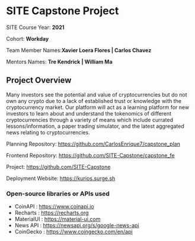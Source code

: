 # SITE Capstone Project

SITE Course Year: **2021**

Cohort: **Workday**

Team Member Names:**Xavier Loera Flores | Carlos Chavez**

Mentors Names: **Tre Kendrick | William Ma**

## Project Overview

Many investors see the potential and value of cryptocurrencies but do not own any crypto due to a lack of established trust or knowledge with the cryptocurrency market. Our platform will act as a learning platform for new investors to learn about and understand the tokenomics of different cryptocurrencies through a variety of means which include currated lessons/information, a paper trading simulator, and the latest aggregated news relating to cryptocurrencies.

Planning Repository: https://github.com/CarlosEnrique7/capstone_plan

Frontend Repository: https://github.com/SITE-Capstone/capstone_fe 

Project: https://github.com/SITE-Capstone

Deployment Website: https://kurios.surge.sh

### Open-source libraries or APIs used

- CoinAPI     : https://www.coinapi.io
- Recharts    : https://recharts.org
- MaterialUI  : https://material-ui.com 
- News API    : https://newsapi.org/s/google-news-api
- CoinGecko   : https://www.coingecko.com/en/api

